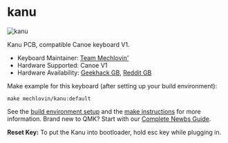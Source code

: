 # kanu

![kanu](https://i.imgur.com/8JoH7wA.jpg)

Kanu PCB, compatible Canoe keyboard V1.

* Keyboard Maintainer: [Team Mechlovin'](https://github.com/mechlovin)
* Hardware Supported: Canoe V1
* Hardware Availability: [Geekhack GB](https://geekhack.org/index.php?topic=106810.0), [Reddit GB](https://www.reddit.com/r/mechmarket/comments/gxtgio/gb_mechlovin_kanu_canoe_v1_compatible_pcb_plates/)


Make example for this keyboard (after setting up your build environment):

    make mechlovin/kanu:default

See the [build environment setup](https://docs.qmk.fm/#/getting_started_build_tools) and the [make instructions](https://docs.qmk.fm/#/getting_started_make_guide) for more information. Brand new to QMK? Start with our [Complete Newbs Guide](https://docs.qmk.fm/#/newbs).

**Reset Key:** To put the Kanu into bootloader, hold esc key while plugging in. 
